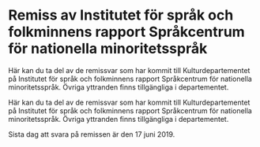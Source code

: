 # Remiss av Institutet för språk och folkminnens rapport Språkcentrum för nationella minoritetsspråk

Här kan du ta del av de remissvar som har kommit till Kulturdepartementet på Institutet för språk och folkminnens rapport Språkcentrum för nationella minoritetsspråk. Övriga yttranden finns tillgängliga i departementet.

Här kan du ta del av de remissvar som har kommit till Kulturdepartementet på Institutet för språk och folkminnens rapport Språkcentrum för nationella minoritetsspråk. Övriga yttranden finns tillgängliga i departementet.

Sista dag att svara på remissen är den 17 juni 2019.
